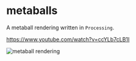 
# metaballs

A metaball rendering written in `Processing`.

https://www.youtube.com/watch?v=ccYLb7cLB1I

<img src="https://i.gyazo.com/c03020133f50b9bfa161587549061203.png" alt="metaball rendering">